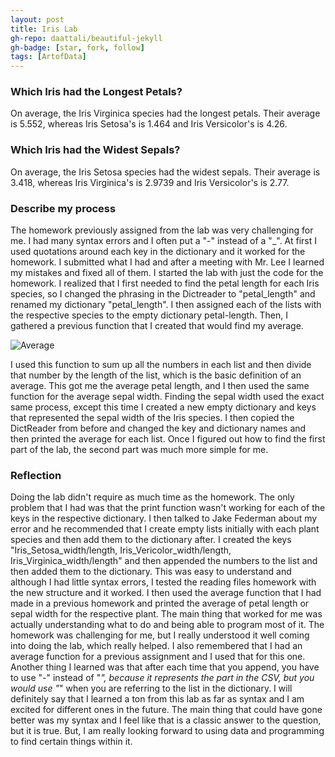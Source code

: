 ```yaml
---
layout: post
title: Iris Lab
gh-repo: daattali/beautiful-jekyll
gh-badge: [star, fork, follow]
tags: [ArtofData]
---
```


### Which Iris had the Longest Petals?

On average, the Iris Virginica species had the longest petals. Their average is 5.552, whereas Iris Setosa's is 1.464 and Iris Versicolor's is 4.26. 

### Which Iris had the Widest Sepals?

On average, the Iris Setosa species had the widest sepals. Their average is 3.418, whereas Iris Virginica's is 2.9739 and Iris Versicolor's is 2.77. 

### Describe my process

The homework previously assigned from the lab was very challenging for me. I had many syntax errors and I often put a "-" instead of a "_". At first I used quotations around each key in the dictionary and it worked for the homework. I submitted what I had and after a meeting with Mr. Lee I learned my mistakes and fixed all of them. 
I started the lab with just the code for the homework. I realized that I first needed to find the petal length for each Iris species, so I changed the phrasing in the Dictreader to "petal_length" and renamed my dictionary "petal_length". I then assigned each of the lists with the respective species to the empty dictionary petal-length. Then, I gathered a previous function that I created that would find my average. 

![Average](https://imgur.com/a/NTpUpTv)

I used this function to sum up all the numbers in each list and then divide that number by the length of the list, which is the basic definition of an average. This got me the average petal length, and I then used the same function for the average sepal width. Finding the sepal width used the exact same process, except this time I created a new empty dictionary and keys that represented the sepal width of the Iris species. I then copied the DictReader from before and changed the key and dictionary names and then printed the average for each list. Once I figured out how to find the first part of the lab, the second part was much more simple for me.

### Reflection
Doing the lab didn't require as much time as the homework. The only problem that I had was that the print function wasn't working for each of the keys in the respective dictionary. I then talked to Jake Federman about my error and he recommended that I create empty lists initially with each plant species and then add them to the dictionary after. I created the keys "Iris_Setosa_width/length, Iris_Vericolor_width/length, Iris_Virginica_width/length" and then appended the numbers to the list and then added them to the dictionary. This was easy to understand and although I had little syntax errors, I tested the reading files homework with the new structure and it worked. I then used the average function that I had made in a previous homework and printed the average of petal length or sepal width for the respective plant.
The main thing that worked for me was actually understanding what to do and being able to program most of it. The homework was challenging for me, but I really understood it well coming into doing the lab, which really helped. I also remembered that I had an average function for a previous assignment and I used that for this one. Another thing I learned was that after each time that you append, you have to use "-" instead of "_", because it represents the part in the CSV, but you would use "_" when you are referring to the list in the dictionary. I will definitely say that I learned a ton from this lab as far as syntax and I am excited for different ones in the future. The main thing that could have gone better was my syntax and I feel like that is a classic answer to the question, but it is true. But, I am really looking forward to using data and programming to find certain things within it. 